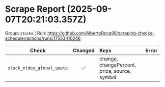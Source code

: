 # Scrape Report (2025-09-07T20:21:03.357Z)

Group: `stocks`  |  Run: https://github.com/AlbertoRoca96/scraping-checks-scheduler/actions/runs/17533410246

| Check | Changed | Keys | Error |
|---|:---:|:--|:--|
| `stock_ntdoy_global_quote` | ✅ | change, changePercent, price, source, symbol |  |
